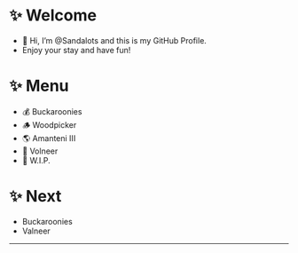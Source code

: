 # ✨ Welcome
- 👋 Hi, I’m @Sandalots and this is my GitHub Profile.
- Enjoy your stay and have fun!


# ✨ Menu
- 💰 Buckaroonies
- 🪵 Woodpicker
- 🌎 Amanteni III
- 🔮 Volneer
- 🔨 W.I.P.


# ✨ Next
- Buckaroonies
- Valneer
---

<!---
Sandalots/Sandalots is a ✨ special ✨ repository because its `README.md` (this file) appears on your GitHub profile.
You can click the Preview link to take a look at your changes.
--->
